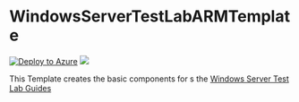 # WindowsServerTestLabARMTemplate
[![Deploy to Azure](http://azuredeploy.net/deploybutton.png)](https://raw.githubusercontent.com/eldanielo/WindowsServerTestLabARMTemplate/master/azuredeploy.josn)
<a href="https://raw.githubusercontent.com/eldanielo/WindowsServerTestLabARMTemplate/master/azuredeploy.josn" target="_blank">
  <img src="http://armviz.io/visualizebutton.png"/>
</a>

This Template creates the basic components for s the <a href="http://social.technet.microsoft.com/wiki/contents/articles/7807.windows-server-2012-test-lab-guides.aspx">Windows Server Test Lab Guides</a>